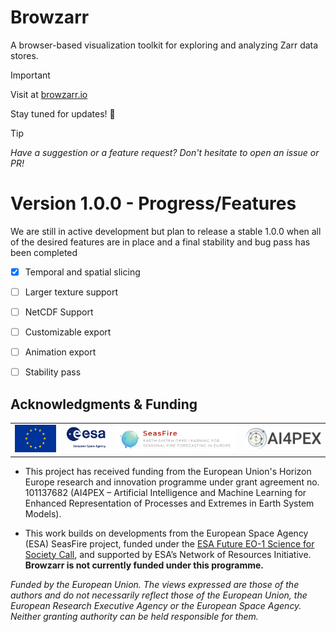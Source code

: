 # Browzarr
A browser-based visualization toolkit for exploring and analyzing Zarr data stores.

> [!IMPORTANT]
> Visit at [browzarr.io](https://browzarr.io)

Stay tuned for updates! 🚀

> [!TIP]
> _Have a suggestion or a feature request? Don't hesitate to open an issue or PR!_

# Version 1.0.0 - Progress/Features
We are still in active development but plan to release a stable 1.0.0 when all of the desired features are in place and a final stability and bug pass has been completed
- [x] Temporal and spatial slicing
- [ ] Larger texture support
- [ ] NetCDF Support
- [ ] Customizable export
- [ ] Animation export
- [ ] Stability pass


## Acknowledgments & Funding

<div align="center">
<table style="border-collapse: collapse; border: none; white-space: nowrap;">
<tr>
<td style="text-align: center; border: none;"><a href="https://research-and-innovation.ec.europa.eu/funding/funding-opportunities/funding-programmes-and-open-calls/horizon-europe_en" target="_blank"><img src="./funding/EU.svg" width="120" /></a></td>
<td style="text-align: center; border: none;"><a href="https://www.esa.int" target="_blank"><img src="./funding/esa-logo.jpg" width="120" /></a></td>
<td style="text-align: center; border: none;"><a href="http://seasfire.hua.gr/" target="_blank"><img src="./funding/seasfire_logo.png" width="350" /></td>
<td style="text-align: center; border: none;"><a href="https://ai4pex.org" target="_blank"><img src="./funding/AI4PEX_robot_long_light.png" width="220" /></td>
</tr>
</table>
</div>


- This project has received funding from the European Union's Horizon Europe research and innovation programme under grant agreement no. 101137682 (AI4PEX – Artificial Intelligence and Machine Learning for Enhanced Representation of Processes and Extremes in Earth System Models).

- This work builds on developments from the European Space Agency (ESA) SeasFire project, funded under the [ESA Future EO-1 Science for Society Call](https://eo4society.esa.int/projects/seasfire/), and supported by ESA’s Network of Resources Initiative. **Browzarr is not currently funded under this programme.**

_Funded by the European Union. The views expressed are those of the authors and do not necessarily reflect those of the European Union, the European Research Executive Agency or the European Space Agency. Neither granting authority can be held responsible for them._
